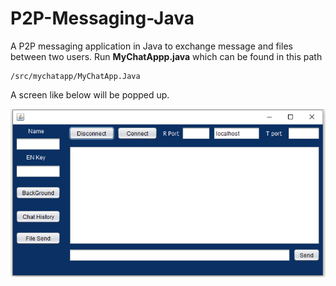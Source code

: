 # P2P-Messaging-Java
A P2P messaging application in Java to exchange message and files between two users. Run **MyChatAppp.java** which can be found in this path
```
/src/mychatapp/MyChatApp.Java
```
A screen like below will be popped up.

![ChatApp](doc/p2p.png)
